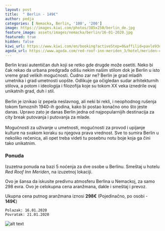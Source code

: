 ```yaml
---
layout: post
title:  " Berlin - 149€"
author: pedja
categories: [ Nemacka, Berlin, '100', '200']
image: https://images.kiwi.com/photos/385x250/berlin_de.jpg
feature_image: assets/images/nemacka/berlin/16-01-2020.jpg
featured: true
hidden: false
kiwi_url: https://www.kiwi.com/en/booking?activeStep=0&affilid=pavle93odyssey&booking_token=AMMmVSZDYfYQ9S9yEpARgyLtYOt4YypI-awmh_t5mlpKGA9k-AYx8nMBminaP4zYDCRY6YOSaTN-wqhJYy2ervwO4MEB_qpDnRlyEuAvPv_8T6gtOS-41JYMM4YDPhhInUKJJZ_d7B5wZVLH9Sg7PitEs6NwMsvMnV5RCvnS-iRZY_qg4-GbMEbnKWbNp-RcU8sTEfpK6Ym1BG9mhklE9bi_--KM8WNCZ4A6oF2wnu9LdQTWH7SSsGl4r5yPRJf-Ss9N5F58CNIGcT5G58u2FI_zUbjqJvf3yG4fDjM6HGIQazv3K4BQkEr5qJx9MWPfh-dSb9bPSvFmL2_PWb2PAR1BkAV6a1sLr4hyMNElbpwQcSOtv9A7SjY-1eAiI0qB9WIiLnsiadMdVGKgbLkAvF2F3jzZlIBk7T6fFu005CseVAD46txWcSZdZtRbDRwHvt_cDG87TSHt6dU-LvSYWim6lfztBVcL8_UCnJFsYH86p0y8w2pcmD9uKIjH8tzUeOYaoKJ3k3VnrZT8q9850b5kU10oCJ6jr6lkv4_1LO3L-oQyjhrJ6yai2SBhej-FMLQZghrZ7B6bti_g4MZcKfGSnCx_hfDoz8ACEGTxFdZgM92K2G1iIEjmY83kUWHo9&currency=eur&deeplinkId=28369440768&flightsId=0ed8255847650000f762d1fc_0-255821234765000005039660_0-21232558476a000097f008d6_0-25580ed8476a00005e0c6c2e_0&handBags=0-0&holdBags=0-0&lang=en&passengers=2&price=47&session_identifier=YbBk9Zoa8kzQyPJPaEDvG%2F52XCeFBRqj4QqlBtyutu4%3D&session_token=X%2Bgiw2RU%2Fhin7Q%2FmuoZUS0vRKgZcm5EULJVJ9tatgICaUK7TP1gmG4NSys%2BIuLNCm3r92wdZFgE7ux28mkZSTys28bds6SivmwQx9LdiE2oe%2BKyocusjBe1MKhFK6j%2BFIljh0GNlOJ%2FQb3sQzfNmuRCxoSXKPFdu%2BEpebopuxYw9ScspyPlwQhxREh%2BHHCniJ80P%2FPASEcWTMwcBrR%2BxonNCE9OtRMHebXYUW4VYKVnUp4IxudoEemoWqeo63kpkPi6uPDyjgk%2Fslvc7g25AqkO5YcRE6EN5Js8ozqpQXmKhDPulYsuyHph4zI62Ympp&token=AMMmVSZDYfYQ9S9yEpARgyLtYOt4YypI-awmh_t5mlpKGA9k-AYx8nMBminaP4zYDCRY6YOSaTN-wqhJYy2ervwO4MEB_qpDnRlyEuAvPv_8T6gtOS-41JYMM4YDPhhInUKJJZ_d7B5wZVLH9Sg7PitEs6NwMsvMnV5RCvnS-iRZY_qg4-GbMEbnKWbNp-RcU8sTEfpK6Ym1BG9mhklE9bi_--KM8WNCZ4A6oF2wnu9LdQTWH7SSsGl4r5yPRJf-Ss9N5F58CNIGcT5G58u2FI_zUbjqJvf3yG4fDjM6HGIQazv3K4BQkEr5qJx9MWPfh-dSb9bPSvFmL2_PWb2PAR1BkAV6a1sLr4hyMNElbpwQcSOtv9A7SjY-1eAiI0qB9WIiLnsiadMdVGKgbLkAvF2F3jzZlIBk7T6fFu005CseVAD46txWcSZdZtRbDRwHvt_cDG87TSHt6dU-LvSYWim6lfztBVcL8_UCnJFsYH86p0y8w2pcmD9uKIjH8tzUeOYaoKJ3k3VnrZT8q9850b5kU10oCJ6jr6lkv4_1LO3L-oQyjhrJ6yai2SBhej-FMLQZghrZ7B6bti_g4MZcKfGSnCx_hfDoz8ACEGTxFdZgM92K2G1iIEjmY83kUWHo9&user_id=86bfed55-21d7-4a38-a51e-73c29f7a1c7d
agoda_url: https://www.agoda.com/red-roof-inn-meriden_3/hotel/meriden-ct-us.html?checkin=2020-01-16&los=5&adults=2&rooms=1&cid=1833963&searchrequestid=95fa9d33-439f-4a49-b09f-c2da0993d5bc&travellerType=-1&tabbed=true
---
```

Berlin krasi autentičan duh koji se retko gde drugde može osetiti. Neko bi čak rekao da urbana predgrađa odišu nekim našim stilom dok je Berlin u isto vreme grad velikih mogućnosti. Čudno zar ne? Berlin je grad mladih umetnika i grad umetnosti uopšte. Odlikuje ga očigledan sudar arhitekturnih stilova, a potom i ideologija i filozofija koje su tokom XX veka iznedrile ovaj unikatnih grad, duh i stil.
<br><br>
Berlin je iznikao iz pepela neslavnog, ali neki bi rekli, i neophodnog rušenja tokom famoznih 1940-ih godina, kako bi postao konačno ono što jeste danas. Upravo zato je danas Berlin jedna od najpopularnijih destinacija za city break putovanja i putovanja za mlade.
<br><br>
Mogućnosti za uživanje u umetnosti, mogućnosti za provod i upijanje kulture na svakom koraku su njegova prava vrednost. Sve to sumira Berlin u nekoliko rečenica, ali opet treba videti tu posebnu notu boje koja ga čini tako unikatnim.

### Ponuda
Izuzetna ponuda na bazi 5 noćenja za dve osobe u Berlinu. Smeštaj u hotelu *Red Roof Inn Meriden*, na izuzetnoj lokaciji.

Ovo je šansa da iskusite predivnu atmosferu Berlina u Nemackoj, za samo 298 evra. Ovo je celokupna cena aranžmana, dakle i smeštaj i prevoz.

Ukupna cena putnog aranžmana iznosi **298€** (Pojedinačno, po osobi - **149€**)

```
Polazak: 16.01.2020
Povratak: 21.01.2020
```

![alt text]( http://pix6.agoda.net/hotelImages/4923223/0/d8eded1498d9ce931984ced82ec016d4.jpg?s=800x600 "Berlin smestaj")

